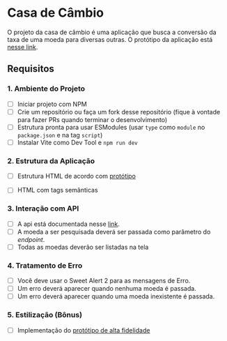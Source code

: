 # Casa de Câmbio
O projeto da casa de câmbio é uma aplicação que busca a conversão da taxa de uma moeda para diversas outras. 
O protótipo da aplicação está [nesse link](https://www.figma.com/file/H3gBEiF0F94VESCGx9DD17/Casa-de-C%C3%A2mbio?node-id=0%3A1). 

## Requisitos


### 1. Ambiente do Projeto
- [ ] Iniciar projeto com NPM
- [ ] Crie um repositório ou faça um fork desse repositório (fique à vontade para fazer PRs quando terminar o desenvolvimento)
- [ ] Estrutura pronta para usar ESModules (usar `type` como `module` no `package.json` e na tag `script`)
- [ ] Instalar Vite como Dev Tool e `npm run dev`

### 2. Estrutura da Aplicação
- [ ] Estrutura HTML de acordo com [protótipo](https://www.figma.com/file/H3gBEiF0F94VESCGx9DD17/Casa-de-C%C3%A2mbio?node-id=0%3A1)
- [ ] HTML com tags semânticas


### 3. Interação com API
- [ ] A api está documentada nesse [link](https://exchangerate.host/#/#docs).
- [ ] A moeda a ser pesquisada deverá ser passada como parâmetro do _endpoint_.
- [ ] Todas as moedas deverão ser listadas na tela

### 4. Tratamento de Erro
- [ ] Você deve usar o Sweet Alert 2 para as mensagens de Erro.
- [ ] Um erro deverá aparecer quando nenhuma moeda é passada.
- [ ] Um erro deverá aparecer quando uma moeda inexistente é passada. 

### 5. Estilização (Bônus)
- [ ] Implementação do [protótipo de alta fidelidade](https://www.figma.com/file/H3gBEiF0F94VESCGx9DD17/Casa-de-C%C3%A2mbio?node-id=0%3A1)
